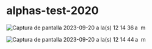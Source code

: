 # alphas-test-2020

![Captura de pantalla 2023-09-20 a la(s) 12 14 36 a  m](https://github.com/aranajhonny/alphas-test-2020/assets/9091881/a5e62317-2442-4b9d-98d2-b1d2a51ac988)

![Captura de pantalla 2023-09-20 a la(s) 12 14 44 a  m](https://github.com/aranajhonny/alphas-test-2020/assets/9091881/c581f958-6b68-466e-976f-cd42620f337e)
